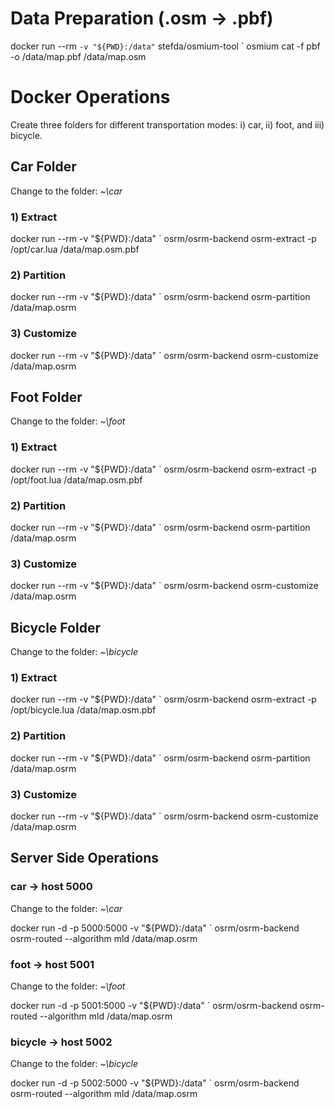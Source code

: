 # Data Preparation (.osm -> .pbf)
docker run --rm `
    -v "${PWD}:/data" `
    stefda/osmium-tool `
    osmium cat -f pbf -o /data/map.pbf /data/map.osm 

# Docker Operations
Create three folders for different transportation modes: i) car, ii) foot, and iii) bicycle.

## Car Folder
Change to the folder: *~\car* 

### 1) Extract
docker run --rm -v "${PWD}:/data" `
  osrm/osrm-backend osrm-extract -p /opt/car.lua /data/map.osm.pbf

### 2) Partition
docker run --rm -v "${PWD}:/data" `
  osrm/osrm-backend osrm-partition /data/map.osrm

### 3) Customize
docker run --rm -v "${PWD}:/data" `
  osrm/osrm-backend osrm-customize /data/map.osrm

## Foot Folder
Change to the folder: *~\foot* 

### 1) Extract
docker run --rm -v "${PWD}:/data" `
  osrm/osrm-backend osrm-extract -p /opt/foot.lua /data/map.osm.pbf

### 2) Partition
docker run --rm -v "${PWD}:/data" `
  osrm/osrm-backend osrm-partition /data/map.osrm

### 3) Customize
docker run --rm -v "${PWD}:/data" `
  osrm/osrm-backend osrm-customize /data/map.osrm

## Bicycle Folder
Change to the folder: *~\bicycle* 

### 1) Extract
docker run --rm -v "${PWD}:/data" `
  osrm/osrm-backend osrm-extract -p /opt/bicycle.lua /data/map.osm.pbf

### 2) Partition
docker run --rm -v "${PWD}:/data" `
  osrm/osrm-backend osrm-partition /data/map.osrm

### 3) Customize
docker run --rm -v "${PWD}:/data" `
  osrm/osrm-backend osrm-customize /data/map.osrm

## Server Side Operations

### car → host 5000
Change to the folder: *~\car* 

docker run -d -p 5000:5000 -v "${PWD}:/data" `
  osrm/osrm-backend osrm-routed --algorithm mld /data/map.osrm

### foot → host 5001
Change to the folder: *~\foot* 

docker run -d -p 5001:5000 -v "${PWD}:/data" `
  osrm/osrm-backend osrm-routed --algorithm mld /data/map.osrm

### bicycle → host 5002
Change to the folder: *~\bicycle* 

docker run -d -p 5002:5000 -v "${PWD}:/data" `
  osrm/osrm-backend osrm-routed --algorithm mld /data/map.osrm